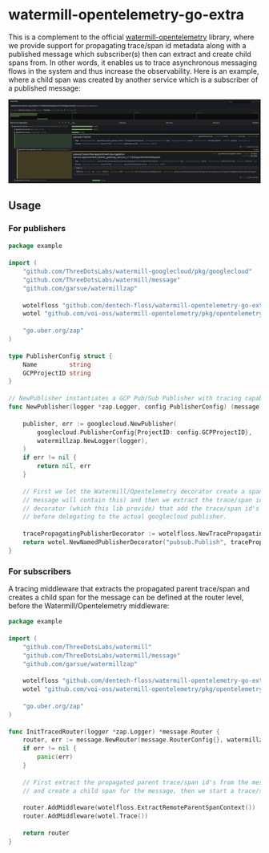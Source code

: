 # watermill-opentelemetry-go-extra

This is a complement to the official [watermill-opentelemetry](https://github.com/voi-oss/watermill-opentelemetry) library, where we provide support for propagating trace/span id metadata along with a published message which subscriber(s) then can extract and create child spans from. In other words, it enables us to trace asynchronous messaging flows in the system and thus increase the observability. Here is an example, where a child span was created by another service which is a subscriber of a published message:

<img src="img/watermill-opentelemetry-go-extra.png" width="1024"/>

## Usage

### For publishers

```go
package example

import (
    "github.com/ThreeDotsLabs/watermill-googlecloud/pkg/googlecloud"
    "github.com/ThreeDotsLabs/watermill/message"
    "github.com/garsue/watermillzap"

    wotelfloss "github.com/dentech-floss/watermill-opentelemetry-go-extra/pkg/opentelemetry"
    wotel "github.com/voi-oss/watermill-opentelemetry/pkg/opentelemetry"

    "go.uber.org/zap"
)

type PublisherConfig struct {
	Name         string
	GCPProjectID string
}

// NewPublisher instantiates a GCP Pub/Sub Publisher with tracing capabilities.
func NewPublisher(logger *zap.Logger, config PublisherConfig) (message.Publisher, error) {

    publisher, err := googlecloud.NewPublisher(
        googlecloud.PublisherConfig{ProjectID: config.GCPProjectID},
        watermillzap.NewLogger(logger),
    )
    if err != nil {
        return nil, err
    }

    // First we let the Watermill/Opentelemetry decorator create a span (the context of the first
    // message will contain this) and then we extract the trace/span id in a second custom 
    // decorator (which this lib provide) that add the trace/span id's as metadata on the message 
    // before delegating to the actual googlecloud publisher.

    tracePropagatingPublisherDecorator := wotelfloss.NewTracePropagatingPublisherDecorator(publisher)
    return wotel.NewNamedPublisherDecorator("pubsub.Publish", tracePropagatingPublisherDecorator)
}
```

### For subscribers

A tracing middleware that extracts the propagated parent trace/span and creates a child span for the message can be defined at the router level, before the Watermill/Opentelemetry middleware:

```go
package example

import (
    "github.com/ThreeDotsLabs/watermill"
    "github.com/ThreeDotsLabs/watermill/message"
    "github.com/garsue/watermillzap"

    wotelfloss "github.com/dentech-floss/watermill-opentelemetry-go-extra/pkg/opentelemetry"
    wotel "github.com/voi-oss/watermill-opentelemetry/pkg/opentelemetry"

    "go.uber.org/zap"
)

func InitTracedRouter(logger *zap.Logger) *message.Router {
    router, err := message.NewRouter(message.RouterConfig{}, watermillzap.NewLogger(logger))
    if err != nil {
        panic(err)
    }

    // First extract the propagated parent trace/span id's from the message metadata 
    // and create a child span for the message, then we start a trace/span.

    router.AddMiddleware(wotelfloss.ExtractRemoteParentSpanContext())
    router.AddMiddleware(wotel.Trace())

    return router
}
```
